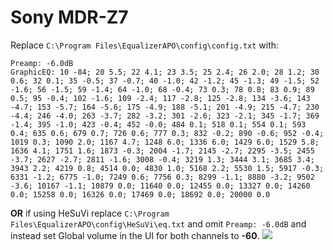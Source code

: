 # Sony MDR-Z7
Replace `C:\Program Files\EqualizerAPO\config\config.txt` with:
```
Preamp: -6.0dB
GraphicEQ: 10 -84; 20 5.5; 22 4.1; 23 3.5; 25 2.4; 26 2.0; 28 1.2; 30 0.6; 32 0.1; 35 -0.5; 37 -0.7; 40 -1.0; 42 -1.2; 45 -1.3; 49 -1.5; 52 -1.6; 56 -1.5; 59 -1.4; 64 -1.0; 68 -0.4; 73 0.3; 78 0.8; 83 0.9; 89 0.5; 95 -0.4; 102 -1.6; 109 -2.4; 117 -2.8; 125 -2.8; 134 -3.6; 143 -4.7; 153 -5.7; 164 -5.6; 175 -4.9; 188 -5.1; 201 -4.9; 215 -4.7; 230 -4.4; 246 -4.0; 263 -3.7; 282 -3.2; 301 -2.6; 323 -2.1; 345 -1.7; 369 -1.4; 395 -1.0; 423 -0.4; 452 -0.0; 484 0.1; 518 0.1; 554 0.1; 593 0.4; 635 0.6; 679 0.7; 726 0.6; 777 0.3; 832 -0.2; 890 -0.6; 952 -0.4; 1019 0.3; 1090 2.0; 1167 4.7; 1248 6.0; 1336 6.0; 1429 6.0; 1529 5.8; 1636 4.1; 1751 1.6; 1873 -0.3; 2004 -1.7; 2145 -2.7; 2295 -3.5; 2455 -3.7; 2627 -2.7; 2811 -1.6; 3008 -0.4; 3219 1.3; 3444 3.1; 3685 3.4; 3943 2.2; 4219 0.8; 4514 0.0; 4830 1.0; 5168 2.2; 5530 1.5; 5917 -0.3; 6331 -1.2; 6775 -1.0; 7249 0.6; 7756 0.3; 8299 -1.1; 8880 -3.2; 9502 -3.6; 10167 -1.1; 10879 0.0; 11640 0.0; 12455 0.0; 13327 0.0; 14260 0.0; 15258 0.0; 16326 0.0; 17469 0.0; 18692 0.0; 20000 0.0
```
**OR** if using HeSuVi replace `C:\Program Files\EqualizerAPO\config\HeSuVi\eq.txt` and omit `Preamp: -6.0dB` and instead set Global volume in the UI for both channels to **-60**.
![](https://raw.githubusercontent.com/jaakkopasanen/AutoEq/master/results/Sonoma%20Model%20One/innerfidelity/onear/Sony%20MDR-Z7/Sony%20MDR-Z7.png)